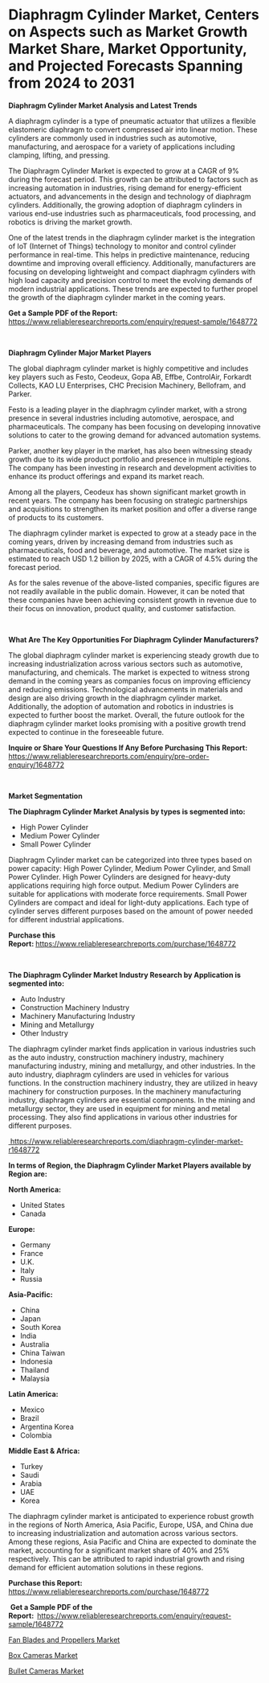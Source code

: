 <p><h1>Diaphragm Cylinder Market, Centers on Aspects such as Market Growth Market Share, Market Opportunity, and Projected Forecasts Spanning from 2024 to 2031</h1></p><p><strong>Diaphragm Cylinder Market Analysis and Latest Trends</strong></p>
<p><p>A diaphragm cylinder is a type of pneumatic actuator that utilizes a flexible elastomeric diaphragm to convert compressed air into linear motion. These cylinders are commonly used in industries such as automotive, manufacturing, and aerospace for a variety of applications including clamping, lifting, and pressing.</p><p>The Diaphragm Cylinder Market is expected to grow at a CAGR of 9% during the forecast period. This growth can be attributed to factors such as increasing automation in industries, rising demand for energy-efficient actuators, and advancements in the design and technology of diaphragm cylinders. Additionally, the growing adoption of diaphragm cylinders in various end-use industries such as pharmaceuticals, food processing, and robotics is driving the market growth.</p><p>One of the latest trends in the diaphragm cylinder market is the integration of IoT (Internet of Things) technology to monitor and control cylinder performance in real-time. This helps in predictive maintenance, reducing downtime and improving overall efficiency. Additionally, manufacturers are focusing on developing lightweight and compact diaphragm cylinders with high load capacity and precision control to meet the evolving demands of modern industrial applications. These trends are expected to further propel the growth of the diaphragm cylinder market in the coming years.</p></p>
<p><strong>Get a Sample PDF of the Report:&nbsp;</strong> <a href="https://www.reliableresearchreports.com/enquiry/request-sample/1648772">https://www.reliableresearchreports.com/enquiry/request-sample/1648772</a></p>
<p>&nbsp;</p>
<p><strong>Diaphragm Cylinder Major Market Players</strong></p>
<p><p>The global diaphragm cylinder market is highly competitive and includes key players such as Festo, Ceodeux, Gopa AB, Effbe, ControlAir, Forkardt Collects, KAO LU Enterprises, CHC Precision Machinery, Bellofram, and Parker. </p><p>Festo is a leading player in the diaphragm cylinder market, with a strong presence in several industries including automotive, aerospace, and pharmaceuticals. The company has been focusing on developing innovative solutions to cater to the growing demand for advanced automation systems.</p><p>Parker, another key player in the market, has also been witnessing steady growth due to its wide product portfolio and presence in multiple regions. The company has been investing in research and development activities to enhance its product offerings and expand its market reach. </p><p>Among all the players, Ceodeux has shown significant market growth in recent years. The company has been focusing on strategic partnerships and acquisitions to strengthen its market position and offer a diverse range of products to its customers. </p><p>The diaphragm cylinder market is expected to grow at a steady pace in the coming years, driven by increasing demand from industries such as pharmaceuticals, food and beverage, and automotive. The market size is estimated to reach USD 1.2 billion by 2025, with a CAGR of 4.5% during the forecast period.</p><p>As for the sales revenue of the above-listed companies, specific figures are not readily available in the public domain. However, it can be noted that these companies have been achieving consistent growth in revenue due to their focus on innovation, product quality, and customer satisfaction.</p></p>
<p>&nbsp;</p>
<p><strong>What Are The Key Opportunities For Diaphragm Cylinder Manufacturers?</strong></p>
<p><p>The global diaphragm cylinder market is experiencing steady growth due to increasing industrialization across various sectors such as automotive, manufacturing, and chemicals. The market is expected to witness strong demand in the coming years as companies focus on improving efficiency and reducing emissions. Technological advancements in materials and design are also driving growth in the diaphragm cylinder market. Additionally, the adoption of automation and robotics in industries is expected to further boost the market. Overall, the future outlook for the diaphragm cylinder market looks promising with a positive growth trend expected to continue in the foreseeable future.</p></p>
<p><strong>Inquire or Share Your Questions If Any Before Purchasing This Report:</strong> <a href="https://www.reliableresearchreports.com/enquiry/pre-order-enquiry/1648772">https://www.reliableresearchreports.com/enquiry/pre-order-enquiry/1648772</a></p>
<p>&nbsp;</p>
<p><strong>Market Segmentation</strong></p>
<p><strong>The Diaphragm Cylinder Market Analysis by types is segmented into:</strong></p>
<p><ul><li>High Power Cylinder</li><li>Medium Power Cylinder</li><li>Small Power Cylinder</li></ul></p>
<p><p>Diaphragm Cylinder market can be categorized into three types based on power capacity: High Power Cylinder, Medium Power Cylinder, and Small Power Cylinder. High Power Cylinders are designed for heavy-duty applications requiring high force output. Medium Power Cylinders are suitable for applications with moderate force requirements. Small Power Cylinders are compact and ideal for light-duty applications. Each type of cylinder serves different purposes based on the amount of power needed for different industrial applications.</p></p>
<p><strong>Purchase this Report:&nbsp;</strong><a href="https://www.reliableresearchreports.com/purchase/1648772">https://www.reliableresearchreports.com/purchase/1648772</a></p>
<p>&nbsp;</p>
<p><strong>The Diaphragm Cylinder Market Industry Research by Application is segmented into:</strong></p>
<p><ul><li>Auto Industry</li><li>Construction Machinery Industry</li><li>Machinery Manufacturing Industry</li><li>Mining and Metallurgy</li><li>Other Industry</li></ul></p>
<p><p>The diaphragm cylinder market finds application in various industries such as the auto industry, construction machinery industry, machinery manufacturing industry, mining and metallurgy, and other industries. In the auto industry, diaphragm cylinders are used in vehicles for various functions. In the construction machinery industry, they are utilized in heavy machinery for construction purposes. In the machinery manufacturing industry, diaphragm cylinders are essential components. In the mining and metallurgy sector, they are used in equipment for mining and metal processing. They also find applications in various other industries for different purposes.</p></p>
<p><a href="https://www.reliableresearchreports.com/diaphragm-cylinder-market-r1648772">&nbsp;https://www.reliableresearchreports.com/diaphragm-cylinder-market-r1648772</a></p>
<p><strong>In terms of Region, the Diaphragm Cylinder Market Players available by Region are:</strong></p>
<p>
    <p> <strong> North America: </strong>
        <ul>
            <li>United States</li>
            <li>Canada</li>
        </ul>
        </p> 
    <p> <strong> Europe: </strong>
        <ul>
            <li>Germany</li>
            <li>France</li>
            <li>U.K.</li>
            <li>Italy</li>
            <li>Russia</li>
        </ul>
        </p> 
    <p> <strong> Asia-Pacific: </strong>
        <ul>
            <li>China</li>
            <li>Japan</li>
            <li>South Korea</li>
            <li>India</li>
            <li>Australia</li>
            <li>China Taiwan</li>
            <li>Indonesia</li>
            <li>Thailand</li>
            <li>Malaysia</li>
        </ul>
        </p> 
    <p> <strong> Latin America: </strong>
        <ul>
            <li>Mexico</li>
            <li>Brazil</li>
            <li>Argentina Korea</li>
            <li>Colombia</li>
        </ul>
        </p> 
    <p> <strong> Middle East & Africa: </strong>
        <ul>
            <li>Turkey</li>
            <li>Saudi</li>
            <li>Arabia</li>
            <li>UAE</li>
            <li>Korea</li>
        </ul>
    </p>
    </p>
<p><p>The diaphragm cylinder market is anticipated to experience robust growth in the regions of North America, Asia Pacific, Europe, USA, and China due to increasing industrialization and automation across various sectors. Among these regions, Asia Pacific and China are expected to dominate the market, accounting for a significant market share of 40% and 25% respectively. This can be attributed to rapid industrial growth and rising demand for efficient automation solutions in these regions.</p></p>
<p><strong>Purchase this Report: </strong><a href="https://www.reliableresearchreports.com/purchase/1648772">https://www.reliableresearchreports.com/purchase/1648772</a></p>
<p>&nbsp;<strong>Get a Sample PDF of the Report:&nbsp;&nbsp;</strong><a href="https://www.reliableresearchreports.com/enquiry/request-sample/1648772">https://www.reliableresearchreports.com/enquiry/request-sample/1648772</a></p>
<p><strong></strong></p>
<p><p><a href="https://github.com/IzaiahBartell/Market-Research-Report-List-1/blob/main/fan-blades-and-propellers-market.md">Fan Blades and Propellers Market</a></p><p><a href="https://github.com/Valeridd446677/Market-Research-Report-List-1/blob/main/box-cameras-market.md">Box Cameras Market</a></p><p><a href="https://github.com/bushilahore52/Market-Research-Report-List-1/blob/main/bullet-cameras-market.md">Bullet Cameras Market</a></p></p>